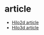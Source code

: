 # article
* [Hilo2d article](https://github.com/hiloteam/article/issues?q=is%3Aissue+is%3Aopen+label%3AHilo2d)
* [Hilo3d article](https://github.com/hiloteam/article/issues?q=is%3Aissue+is%3Aopen+label%3AHilo3d)
